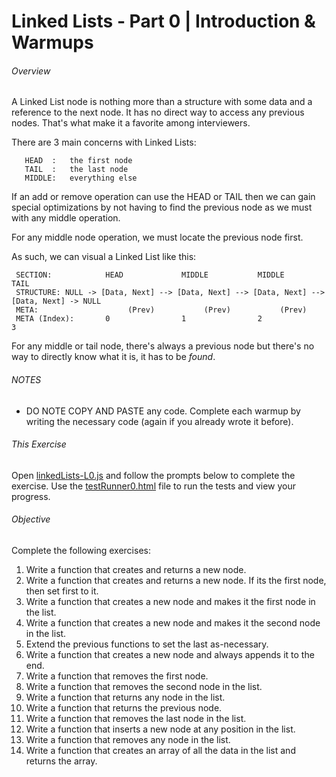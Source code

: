 # Linked Lists - Part 0 | Introduction & Warmups


###### Overview

A Linked List node is nothing more than a structure with some data and a reference
 to the next node.  It has no direct way to access any previous nodes.  That's what
 make it a favorite among interviewers.

There are 3 main concerns with Linked Lists:

```text
   HEAD  :   the first node
   TAIL  :   the last node
   MIDDLE:   everything else
```

If an add or remove operation can use the HEAD or TAIL then we can gain special
 optimizations by not having to find the previous node as we must with any middle
 operation.

For any middle node operation, we must locate the previous node first.

As such, we can visual a Linked List like this:
 
```text
 SECTION:            HEAD             MIDDLE           MIDDLE           TAIL
 STRUCTURE: NULL -> [Data, Next] --> [Data, Next] --> [Data, Next] --> [Data, Next] -> NULL
 META:                    (Prev)           (Prev)           (Prev)
 META (Index):       0                1                2                3
```

For any middle or tail node, there's always a previous node but there's no way to
 directly know what it is, it has to be _found_.


###### NOTES

  * DO NOTE COPY AND PASTE any code.  Complete each warmup by writing the necessary code
     (again if you already wrote it before).
 

###### This Exercise

Open [linkedLists-L0.js](ES6/src/linkedLists-L0.js) and follow the prompts below to complete the exercise.  Use 
 the [testRunner0.html](ES6/testRunner0.html) file to run the tests and view your progress.
 

###### Objective

Complete the following exercises:

 1. Write a function that creates and returns a new node.
 2. Write a function that creates and returns a new node.  If its the first node, then
     set first to it.
 3. Write a function that creates a new node and makes it the first node in the list.
 4. Write a function that creates a new node and makes it the second node in the list.
 5. Extend the previous functions to set the last as-necessary.
 6. Write a function that creates a new node and always appends it to the end.
 7. Write a function that removes the first node.
 8. Write a function that removes the second node in the list.
 9. Write a function that returns any node in the list. 
 10. Write a function that returns the previous node.
 11. Write a function that removes the last node in the list.
 12. Write a function that inserts a new node at any position in the list.
 13. Write a function that removes any node in the list.
 14. Write a function that creates an array of all the data in the list and returns the array.

